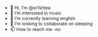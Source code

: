- 👋 Hi, I’m @sr1shtea
- 👀 I’m interested in music
- 🌱 I’m currently learning english
- 💞️ I’m looking to collaborate on sleeping
- 📫 How to reach me -no

<!---
sr1shtea/sr1shtea is a ✨ special ✨ repository because its `README.md` (this file) appears on your GitHub profile.
You can click the Preview link to take a look at your changes.
--->
